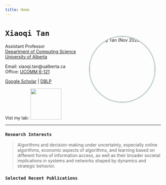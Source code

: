 ```yaml
---
title: Home
---
```


<div>
<img alt="Xiaoqi Tan (Nov 2020)" src="/img/AmiiPhoto2l.jpg" style="max-width:240px; min-width:210px; float:right; border-radius: 50%; box-shadow: 0px 0px 5px #275D38; margin: 50px 20px 10px 5px" width="210"/>
</div>


# `Xiaoqi Tan`

Assistant Professor \
[Department of Computing Science](https://www.ualberta.ca/computing-science/index.html)\
[University of Alberta](https://www.ualberta.ca/index.html)

Email: xiaoqi.tan$\textsf{@}$ualberta.ca\
Office: [UCOMM 6-121](https://www.ualberta.ca/en/maps.html?l=53.52507942172973,-113.52378328208613&z=18&campus=north_campus&b=dp)

[Google Scholar](https://scholar.google.com/citations?user=drR_WcAAAAAJ&hl=en&sortby=pubdate) | [DBLP](https://dblp.org/pid/139/4363.html) 

<div>
Vist my lab: 
<a href="https://sodalab.ca" target="_blank">  <img alt="" src="/img/SODALab_logo.png" style="min-width:20px; margin: 1px 1px 1px 1px;" width="100"/> </a>
</div>

---

### `Research Interests`


> Algorithms and decision-making under uncertainty, especially online algorithms, economic aspects of algorithms, and learning based on different forms of information access, as well as their  broader societal implications in systems and networks shaped by dynamics and strategic behavior.


### `Selected Recent Publications`   

<blockquote>
<ul class=circle>
       <script>
           var i;
           for (i = 0; i < papers_full.length; i++) {
               if (papers_full[i].recent == "yes") {
                   document.write("<li class=paper>");
                   printPaper(papers_full[i], "g");
                   document.write("</li>");
               }
           }
       </script>
</ul>
</blockquote>
